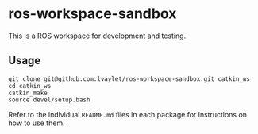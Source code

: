 # ros-workspace-sandbox

This is a ROS workspace for development and testing.

## Usage

```
git clone git@github.com:lvaylet/ros-workspace-sandbox.git catkin_ws
cd catkin_ws
catkin_make
source devel/setup.bash
```

Refer to the individual `README.md` files in each package for instructions on how to use them.
